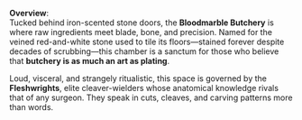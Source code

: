 **Overview**:  
Tucked behind iron-scented stone doors, the **Bloodmarble Butchery** is where raw ingredients meet blade, bone, and precision. Named for the veined red-and-white stone used to tile its floors—stained forever despite decades of scrubbing—this chamber is a sanctum for those who believe that **butchery is as much an art as plating**.

Loud, visceral, and strangely ritualistic, this space is governed by the **Fleshwrights**, elite cleaver-wielders whose anatomical knowledge rivals that of any surgeon. They speak in cuts, cleaves, and carving patterns more than words.